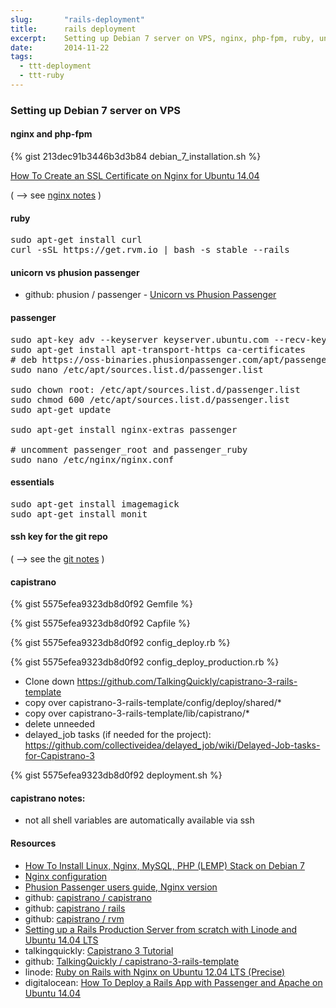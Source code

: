```yaml
---
slug:       "rails-deployment"
title:      rails deployment
excerpt:    Setting up Debian 7 server on VPS, nginx, php-fpm, ruby, unicorn/phusion passanger, essentials, ssh keys, capistrano...
date:       2014-11-22
tags:
  - ttt-deployment
  - ttt-ruby
---
```


### Setting up Debian 7 server on VPS

#### nginx and php-fpm

{% gist 213dec91b3446b3d3b84 debian_7_installation.sh %}

<a href="https://www.digitalocean.com/community/tutorials/how-to-create-an-ssl-certificate-on-nginx-for-ubuntu-14-04">How To Create an SSL Certificate on Nginx for Ubuntu 14.04</a>

( --> see <a title="nginx" href="/tech/nginx-notes/">nginx notes</a> )

#### ruby

<pre>sudo apt-get install curl
curl -sSL https://get.rvm.io | bash -s stable --rails
</pre>

#### unicorn vs phusion passenger

- github: phusion / passenger - <a href="https://github.com/phusion/passenger/wiki/Unicorn-vs-Phusion-Passenger">Unicorn vs Phusion Passenger</a>

#### passenger

<pre>sudo apt-key adv --keyserver keyserver.ubuntu.com --recv-keys 561F9B9CAC40B2F7
sudo apt-get install apt-transport-https ca-certificates
# deb https://oss-binaries.phusionpassenger.com/apt/passenger wheezy main
sudo nano /etc/apt/sources.list.d/passenger.list

sudo chown root: /etc/apt/sources.list.d/passenger.list
sudo chmod 600 /etc/apt/sources.list.d/passenger.list
sudo apt-get update

sudo apt-get install nginx-extras passenger

# uncomment passenger_root and passenger_ruby
sudo nano /etc/nginx/nginx.conf
</pre>

#### essentials

<pre>sudo apt-get install imagemagick
sudo apt-get install monit
</pre>

#### ssh key for the git repo

( --> see the <a title="git" href="/tech/git-notes/">git notes</a> )

#### capistrano

{% gist 5575efea9323db8d0f92 Gemfile %}

{% gist 5575efea9323db8d0f92 Capfile %}

{% gist 5575efea9323db8d0f92 config_deploy.rb %}

{% gist 5575efea9323db8d0f92 config_deploy_production.rb %}

- Clone down <a href="https://github.com/TalkingQuickly/capistrano-3-rails-template">https://github.com/TalkingQuickly/capistrano-3-rails-template</a>
- copy over capistrano-3-rails-template/config/deploy/shared/*
- copy over capistrano-3-rails-template/lib/capistrano/*
- delete unneeded
- delayed_job tasks (if needed for the project): <a href="https://github.com/collectiveidea/delayed_job/wiki/Delayed-Job-tasks-for-Capistrano-3">https://github.com/collectiveidea/delayed_job/wiki/Delayed-Job-tasks-for-Capistrano-3</a>

{% gist 5575efea9323db8d0f92 deployment.sh %}

#### capistrano notes:

- not all shell variables are automatically available via ssh

#### Resources

- <a href="https://www.digitalocean.com/community/tutorials/how-to-install-linux-nginx-mysql-php-lemp-stack-on-debian-7">How To Install Linux, Nginx, MySQL, PHP (LEMP) Stack on Debian 7</a>
- <a href="http://wiki.nginx.org/Configuration">Nginx configuration</a>
- <a href="https://www.phusionpassenger.com/documentation/Users%20guide%20Nginx.html">Phusion Passenger users guide, Nginx version</a>
- github: <a href="https://github.com/capistrano/capistrano">capistrano / capistrano</a>
- github: <a href="https://github.com/capistrano/rails">capistrano / rails</a>
- github: <a href="https://github.com/capistrano/rvm">capistrano / rvm</a>
- <a href="https://www.penflip.com/MarkO/rails-production-server-build/blob/8de0c71dab83eb3bec4c943aed6a91074e82e3e5/document.txt">Setting up a Rails Production Server from scratch with Linode and Ubuntu 14.04 LTS</a>
- talkingquickly: <a href="http://www.talkingquickly.co.uk/2014/01/deploying-rails-apps-to-a-vps-with-capistrano-v3/">Capistrano 3 Tutorial</a>
- github: <a href="https://github.com/TalkingQuickly/capistrano-3-rails-template">TalkingQuickly / capistrano-3-rails-template</a>
- linode: <a href="https://www.linode.com/docs/websites/ror/ruby-on-rails-with-nginx-on-ubuntu-12-04-precise">Ruby on Rails with Nginx on Ubuntu 12.04 LTS (Precise)</a>
- digitalocean: <a href="https://www.digitalocean.com/community/tutorials/how-to-deploy-a-rails-app-with-passenger-and-apache-on-ubuntu-14-04">How To Deploy a Rails App with Passenger and Apache on Ubuntu 14.04</a>

